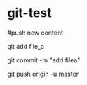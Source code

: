 # git-test

#push new content

git add file_a 

git commit -m "add filea"

git push origin -u master

